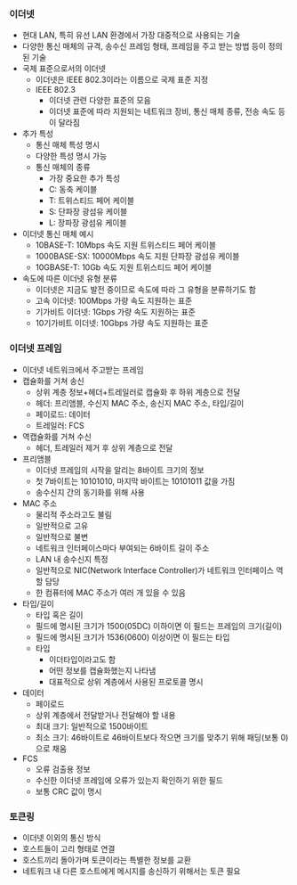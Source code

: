 ### 이더넷
- 현대 LAN, 특히 유선 LAN 환경에서 가장 대중적으로 사용되는 기술
- 다양한 통신 매체의 규격, 송수신 프레임 형태, 프레임을 주고 받는 방법 등이 정의된 기술
- 국제 표준으로서의 이더넷
  - 이더넷은 IEEE 802.3이라는 이름으로 국제 표준 지정
  - IEEE 802.3
    - 이더넷 관련 다양한 표준의 모음
    - 이더넷 표준에 따라 지원되는 네트워크 장비, 통신 매체 종류, 전송 속도 등이 달라짐
- 추가 특성
  - 통신 매체 특성 명시
  - 다양한 특성 명시 가능
  - 통신 매체의 종류
    - 가장 중요한 추가 특성
    - C: 동축 케이블
    - T: 트위스티드 페어 케이블
    - S: 단파장 광섬유 케이블
    - L: 장파장 광섬유 케이블
- 이더넷 통신 매체 예시
  - 10BASE-T: 10Mbps 속도 지원 트위스티드 페어 케이블
  - 1000BASE-SX: 10000Mbps 속도 지원 단파장 광섬유 케이블
  - 10GBASE-T: 10Gb 속도 지원 트위스티드 페어 케이블
- 속도에 따른 이더넷 유형 분류
  - 이더넷은 지금도 발전 중이므로 속도에 따라 그 유형을 분류하기도 함
  - 고속 이더넷: 100Mbps 가량 속도 지원하는 표준
  - 기가비트 이더넷: 1Gbps 가량 속도 지원하는 표준
  - 10기가비트 이더넷: 10Gbps 가량 속도 지원하는 표준

### 이더넷 프레임
- 이더넷 네트워크에서 주고받는 프레임
- 캡슐화를 거쳐 송신
  - 상위 계층 정보+헤더+트레일러로 캡슐화 후 하위 계층으로 전달
  - 헤더: 프리앰블, 수신지 MAC 주소, 송신지 MAC 주소, 타입/길이
  - 페이로드: 데이터
  - 트레일러: FCS
- 역캡슐화를 거쳐 수신
  - 헤더, 트레일러 제거 후 상위 계층으로 전달
- 프리앰블
  - 이더넷 프레임의 시작을 알리는 8바이트 크기의 정보
  - 첫 7바이트는 10101010, 마지막 바이트는 10101011 값을 가짐
  - 송수신지 간의 동기화를 위해 사용
- MAC 주소
  - 물리적 주소라고도 불림
  - 일반적으로 고유
  - 일반적으로 불변
  - 네트워크 인터페이스마다 부여되는 6바이트 길이 주소
  - LAN 내 송수신지 특정
  - 일반적으로 NIC(Network Interface Controller)가 네트워크 인터페이스 역할 담당
  - 한 컴퓨터에 MAC 주소가 여러 개 있을 수 있음
- 타입/길이
  - 타입 혹은 길이
  - 필드에 명시된 크기가 1500(05DC) 이하이면 이 필드는 프레임의 크기(길이)
  - 필드에 명시된 크기가 1536(0600) 이상이면 이 필드는 타입
  - 타입
    - 이더타입이라고도 함
    - 어떤 정보를 캡슐화했는지 나타냄
    - 대표적으로 상위 계층에서 사용된 프로토콜 명시
- 데이터
  - 페이로드
  - 상위 계층에서 전달받거나 전달해야 할 내용
  - 최대 크기: 일반적으로 1500바이트
  - 최소 크기: 46바이트로 46바이트보다 작으면 크기를 맞추기 위해 패딩(보통 0)으로 채움
- FCS
  - 오류 검출용 정보
  - 수신한 이더넷 프레임에 오류가 있는지 확인하기 위한 필드
  - 보통 CRC 값이 명시

### 토큰링
- 이더넷 이외의 통신 방식
- 호스트들이 고리 형태로 연결
- 호스트끼리 돌아가며 토큰이라는 특별한 정보를 교환
- 네트워크 내 다른 호스트에게 메시지를 송신하기 위해서는 토큰 필요